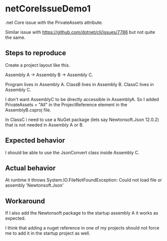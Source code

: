 # netCoreIssueDemo1
.net Core issue with the PrivateAssets attribute.

Similar issue with https://github.com/dotnet/cli/issues/7786 but not quite the same.

## Steps to reproduce

Create a project layout like this.

Assembly A -> Assembly B -> Assembly C.

Program lives in Assembly A.
ClassB lives in Assembly B.
ClassC lives in Assembly C.

I don't want AssemblyC to be directly accessible in AssemblyA. So I added PrivateAssets = "All" in the ProjectReference element in the AssemblyB.csproj file.

In ClassC i need to use a NuGet package (lets say Newtonsoft.Json 12.0.2) that is not needed in Assembly A or B.

## Expected  behavior

I should be able to use the JsonConvert class inside Assembly C.

## Actual behavior

At runtime it throws System.IO.FileNotFoundException: Could not load file or assembly 'Newtonsoft.Json'

## Workaround
If I also add the Newtonsoft package to the startup assembly A it works as expected.

I think that adding a nuget reference in one of my projects should not force me to add it in the startup project as well.






